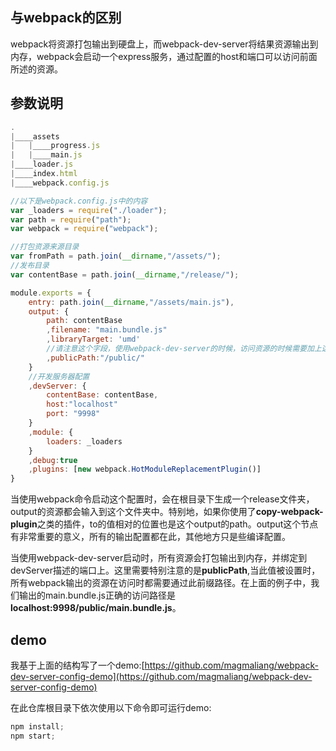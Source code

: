 ## 与webpack的区别
webpack将资源打包输出到硬盘上，而webpack-dev-server将结果资源输出到内存，webpack会启动一个express服务，通过配置的host和端口可以访问前面所述的资源。

## 参数说明
```javascript
.
|____assets
|   |____progress.js
|   |____main.js
|____loader.js
|____index.html
|____webpack.config.js

//以下是webpack.config.js中的内容
var _loaders = require("./loader");
var path = require("path");
var webpack = require("webpack");

//打包资源来源目录
var fromPath = path.join(__dirname,"/assets/");
//发布目录
var contentBase = path.join(__dirname,"/release/");

module.exports = {
    entry: path.join(__dirname,"/assets/main.js"),
    output: {
        path: contentBase
        ,filename: "main.bundle.js"
        ,libraryTarget: 'umd'
        //请注意这个字段，使用webpack-dev-server的时候，访问资源的时候需要加上这个值
        ,publicPath:"/public/"
    }
    //开发服务器配置
    ,devServer: {
        contentBase: contentBase,
        host:"localhost"
        port: "9998"
    }
    ,module: {
        loaders: _loaders
    }
    ,debug:true
    ,plugins: [new webpack.HotModuleReplacementPlugin()]
}
```

当使用webpack命令启动这个配置时，会在根目录下生成一个release文件夹，output的资源都会输入到这个文件夹中。特别地，如果你使用了**copy-webpack-plugin**之类的插件，to的值相对的位置也是这个output的path。output这个节点有非常重要的意义，所有的输出配置都在此，其他地方只是些编译配置。

当使用webpack-dev-server启动时，所有资源会打包输出到内存，并绑定到devServer描述的端口上。这里需要特别注意的是**publicPath**,当此值被设置时，所有webpack输出的资源在访问时都需要通过此前缀路径。在上面的例子中，我们输出的main.bundle.js正确的访问路径是**localhost:9998/public/main.bundle.js**。

## demo
我基于上面的结构写了一个demo:[https://github.com/magmaliang/webpack-dev-server-config-demo](https://github.com/magmaliang/webpack-dev-server-config-demo)

在此仓库根目录下依次使用以下命令即可运行demo:
```javascript
npm install;
npm start;
```